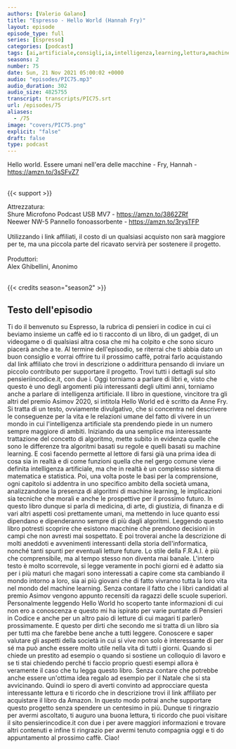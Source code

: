 ```yaml
---
authors: [Valerio Galano]
title: "Espresso - Hello World (Hannah Fry)"
layout: episode
episode_type: full
series: [Espresso]
categories: [podcast]
tags: [ai,artificiale,consigli,ia,intelligenza,learning,lettura,machine]
seasons: 2
number: 75
date: Sun, 21 Nov 2021 05:00:02 +0000
audio: "episodes/PIC75.mp3"
audio_duration: 302
audio_size: 4825755
transcript: transcripts/PIC75.srt
url: /episodes/75
aliases: 
  - /75
image: "covers/PIC75.png"
explicit: "false"
draft: false
type: podcast
---
```

Hello world. Essere umani nell'era delle macchine - Fry, Hannah - <a href="https://amzn.to/3sSFvZ7" rel="noopener">https://amzn.to/3sSFvZ7</a> <br />
<br />


{{< support >}}

Attrezzatura:<br />
Shure Microfono Podcast USB MV7 - <a href="https://amzn.to/3862ZRf" rel="noopener">https://amzn.to/3862ZRf</a> <br />
Neewer NW-5 Pannello fonoassorbente - <a href="https://amzn.to/3rysTFP" rel="noopener">https://amzn.to/3rysTFP</a> <br />
<br />
Utilizzando i link affiliati, il costo di un qualsiasi acquisto non sarà maggiore per te, ma una piccola parte del ricavato servirà per sostenere il progetto.<br />
<br />
Produttori:<br />
Alex Ghibellini, Anonimo<br />
<br />


{{< credits season="season2" >}}

<!-- more -->

## Testo dell'episodio

Ti do il benvenuto su Espresso, la rubrica di pensieri in codice in cui ci beviamo insieme
un caffè ed io ti racconto di un libro, di un gadget, di un videogame o di qualsiasi
altra cosa che mi ha colpito e che sono sicuro piacerà anche a te.
Al termine dell'episodio, se riterrai che ti abbia dato un buon consiglio e vorrai offrire
tu il prossimo caffè, potrai farlo acquistando dal link affiliato che trovi in descrizione
o addirittura pensando di inviare un piccolo contributo per supportare il progetto. Trovi
tutti i dettagli sul sito pensieriincodice.it, con due i.
Oggi torniamo a parlare di libri e, visto che questo è uno degli argomenti più interessanti
degli ultimi anni, torniamo anche a parlare di intelligenza artificiale. Il libro in questione,
vincitore tra gli altri del premio Asimov 2020, si intitola Hello World ed è scritto
da Anne Fry. Si tratta di un testo, ovviamente divulgativo, che si concentra nel descrivere
le conseguenze per la vita e le relazioni umane del fatto di vivere in un mondo in
cui l'intelligenza artificiale sta prendendo piede in un numero sempre maggiore di ambiti.
Iniziando da una semplice ma interessante trattazione del concetto di algoritmo, mette
subito in evidenza quelle che sono le differenze tra algoritmi basati su regole e quelli basati
su machine learning. E così facendo permette al lettore di farsi già una prima idea di
cosa sia in realtà e di come funzioni quella che nel gergo comune viene definita intelligenza
artificiale, ma che in realtà è un complesso sistema di matematica e statistica. Poi,
una volta poste le basi per la comprensione, ogni capitolo si addentra in uno specifico
ambito della società umana, analizzandone la presenza di algoritmi di machine learning,
le implicazioni sia tecniche che morali e anche le prospettive per il prossimo futuro.
In questo libro dunque si parla di medicina, di arte, di giustizia, di finanza e di vari
altri aspetti così prettamente umani, ma mettendo in luce quanto essi dipendano e dipenderanno
sempre di più dagli algoritmi. Leggendo questo libro potresti scoprire che esistono macchine
che prendono decisioni in campi che non avresti mai sospettato. E poi troverai anche la descrizione
di molti aneddoti e avvenimenti interessanti della storia dell'informatica, nonché tanti
spunti per eventuali letture future. Lo stile della F.R.A.I. è più che comprensibile, ma al
tempo stesso non diventa mai banale. L'intero testo è molto scorrevole, si legge veramente in pochi
giorni ed è adatto sia per i più maturi che magari sono interessati a capire come sta cambiando il
mondo intorno a loro, sia ai più giovani che di fatto vivranno tutta la loro vita nel mondo del
machine learning. Senza contare il fatto che i libri candidati al premio Asimov vengono appunto
recensiti da ragazzi delle scuole superiori. Personalmente leggendo Hello World ho scoperto
tante informazioni di cui non ero a conoscenza e questo mi ha ispirato per varie puntate di
Pensieri in Codice e anche per un altro paio di letture di cui magari ti parlerò prossimamente. E
questo per dirti che secondo me si tratta di un libro sia per tutti ma che farebbe bene anche a
tutti leggere. Conoscere e saper valutare gli aspetti della società in cui si vive non solo è
interessante di per sé ma può anche essere molto utile nella vita di tutti i giorni. Quando si
chiede un prestito ad esempio o quando si sostiene un colloquio di lavoro e se ti stai chiedendo
perché ti faccio proprio questi esempi allora è veramente il caso che tu legga questo libro.
Senza contare che potrebbe anche essere un'ottima idea regalo ad esempio per il Natale che si sta
avvicinando. Quindi io spero di averti convinto ad approcciare questa interessante lettura e ti
ricordo che in descrizione trovi il link affiliato per acquistare il libro da Amazon. In questo modo
potrai anche supportare questo progetto senza spendere un centesimo in più. Dunque ti ringrazio
per avermi ascoltato, ti auguro una buona lettura, ti ricordo che puoi visitare il sito
pensierincodice.it con due i per avere maggiori informazioni e trovare altri contenuti e infine
ti ringrazio per avermi tenuto compagnia oggi e ti do appuntamento al prossimo caffè. Ciao!

